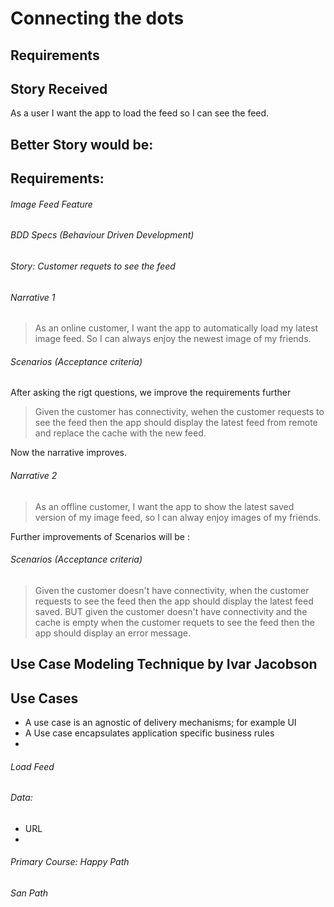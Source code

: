 # Connecting the dots

## Requirements 
## Story Received

As a user I want the app to load the feed so I can see the feed.

## Better Story would be:

## Requirements:
###### Image Feed Feature
###### BDD Specs (Behaviour Driven Development)
###### Story: Customer requets to see the feed

###### Narrative 1
> As an online customer, I want the app to automatically load my latest image feed. So I can always enjoy the newest image of my friends. 

###### Scenarios (Acceptance criteria)
After asking the rigt questions, we improve the requirements further
> Given the customer has connectivity, wehen the customer requests to see the feed then the app should display the latest feed from remote and replace the cache with the new feed. 

Now the narrative improves. 
###### Narrative 2 
> As an offline customer, I want the app to show the latest saved version of my image feed, so I can alway enjoy images of my friends.

Further improvements of Scenarios will be :
###### Scenarios (Acceptance criteria)
> Given the customer doesn't have connectivity, when the customer requests to see the feed then the app should display the latest feed saved. BUT given the customer doesn't have connectivity and the cache is empty when the customer requets to see the feed then the app should display an error message. 

## Use Case Modeling Technique by Ivar Jacobson 

## Use Cases 
- A use case is an agnostic of delivery mechanisms; for example UI
- A Use case encapsulates application specific business rules
- 
###### Load Feed
###### Data: 
- URL
- 
###### Primary Course: Happy Path

###### San Path 
